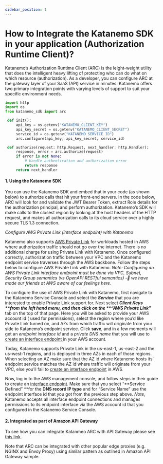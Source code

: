 ```yaml
---
sidebar_position: 1
---
```


# How to Integrate the Katanemo SDK in your application (Authorization Runtime Client)?

Katanemo’s Authorization Runtime Client (ARC) is the leight-weight utility that does the intelligent heavy lifting of protecting who can do what on which resource (authorization). As a developer, you can configure ARC at the gateway layer of your SaaS (API) service in minutes. Katanemo offers two primary integration points with varying levels of support to suit your specific environment needs.

```python
import http
import os
from katanemo_sdk import arc

 def init():
     api_key = os.getenv("KATANEMO_CLIENT_KEY")
     api_key_secret = os.getenv("KATANEMO_CLIENT_SECRET")
     service_id = os.getenv("KATANEMO_SERVICE_ID")
     arc.configure(api_key, api_key_secret, service_id)

 def authorize(request: http.Request, next_handler: http.Handler):
     response, error = arc.authorize(request)
     if error is not None:
         # Handle authentication and authorization error
         return response
     return next_handler
```
#### 1. Using the Katanemo SDK
You can use the Katanemo SDK and embed that in your code (as shown below) to authorize calls that hit your front-end servers. In the code below, ARC will look for and validate the JWT Bearer Token, extract Role details for the authorization principal, and perform authorization. Katanemo’s SDK will make calls to the closest region by looking at the host headers of the HTTP request, and makes all authorization calls to its cloud service over a highly secure TLS 1.3 connection.


_Configure AWS Private Link (interface endpoint) with Katanemo_

Katanemo also supports [AWS Private Link](https://aws.amazon.com/privatelink/) for workloads hosted in AWS where authorization traffic should not go over the internet. There is no additional charge for using Private Link with Katanemo. Once configured correctly, authorization traffic between your VPC  and the Katanemo endpoint service traverses through the AWS backbone. Follow the steps below to configure AWS Private Link with Katanemo. _Note: Configuring an AWS Private Link interface endpoint must be done via VPC, Subnet, Security Group semantics (vs OpenAPI RESTful semantics) -🤮 we have made our friends at AWS aware of our feelings here._

To configure the use of AWS Private Link with Katanemo, first navigate to the Katanemo Service Console and select the **_Service_** that you are interested to enable Private Link support for. Next select **_Client Keys _**from the left hand menu, and then click on the **_“AWS Private Link”_** tab on the top of that page. Here you will be asked to provide your AWS account id ( used for permissions), select the region where you’d like Private Link turned on, and AZs from which traffic will originate from your side to Katanemo’s endpoint service. Click **save**, and in a few moments will get an _endpoint interface id_ and a _private DNS name_ that you will use to [create an interface endpoint ](https://docs.aws.amazon.com/vpc/latest/privatelink/interface-endpoints.html)in your AWS account.

Today, Katanemo supports Private Link in the us-east-1, us-east-2 and the us-west-1 regions, and is deployed in three AZs in each of those regions. When selecting an AZ make sure that the AZ id where Katanemo hosts its’ endpoint service matches the AZ id where traffic will originate from your VPC, else you’ll fail to [create an interface endpoint](https://docs.aws.amazon.com/vpc/latest/privatelink/create-interface-endpoint.html) in AWS.

Now, log in to the AWS management console, and follow steps in their guide to create an [interface endpoint](https://docs.aws.amazon.com/vpc/latest/privatelink/create-interface-endpoint.html). Make sure that you select “**Service Defined” **for the **DNS record IP type** and for “Service Name” use the endpoint interface id that you got from the previous step above. _Note_, Katanemo accepts all interface endpoint connections and manages permissions to its endpoint interface via the AWS account id that you configured in the Katanemo Service Console.

#### 2. Integrated as part of Amazon API Gateway 

To see how you can integrate Katanmeo ARC with API Gateway please see [this link](https://github.com/katanemo/katanemo-aaa/tree/main/samples/ehr-service). 

Note that ARC can be integrated with other popular edge proxies (e.g. NGINX and Envoy Proxy) using similar pattern as outlined in Amazon API Gateway sample.
